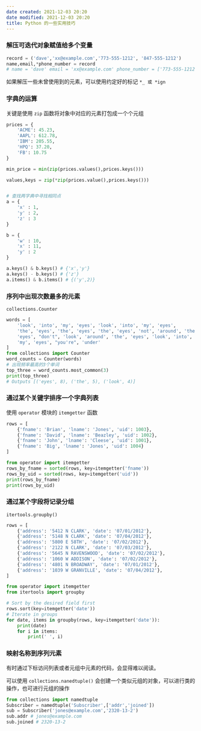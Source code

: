 ```yaml
---
date created: 2021-12-03 20:20
date modified: 2021-12-03 20:20
title: Python 的一些实用技巧
---
```

### 解压可迭代对象赋值给多个变量

```python
record = ('dave','xx@example.com','773-555-1212', '847-555-1212')
name,email,*phone_number = record
# name = 'dave' email = 'xx@example.com' phone_number = ['773-555-1212', '847-555-1212']
```

如果解压一些未曾使用到的元素，可以使用约定好的标记 `*_ 或 *ign`

### 字典的运算

关键是使用 `zip` 函数将对象中对应的元素打包成一个个元组

```python
prices = {
    'ACME': 45.23,
    'AAPL': 612.78,
    'IBM': 205.55,
    'HPQ': 37.20,
    'FB': 10.75
}

min_price = min(zip(prices.values(),prices.keys()))

values,keys = zip(*zip(prices.value(),prices.keys()))


# 查找两字典中寻找相同点
a = {
    'x' : 1,
    'y' : 2,
    'z' : 3
}

b = {
    'w' : 10,
    'x' : 11,
    'y' : 2
}

a.keys() & b.keys() # {'x','y'}
a.keys() - b.keys() # {'z'}
a.items() & b.items() # {('y',2)}
```

### 序列中出现次数最多的元素

`collections.Counter`

```python
words = [
    'look', 'into', 'my', 'eyes', 'look', 'into', 'my', 'eyes',
    'the', 'eyes', 'the', 'eyes', 'the', 'eyes', 'not', 'around', 'the',
    'eyes', "don't", 'look', 'around', 'the', 'eyes', 'look', 'into',
    'my', 'eyes', "you're", 'under'
]
from collections import Counter
word_counts = Counter(words)
# 出现频率最高的3个单词
top_three = word_counts.most_common(3)
print(top_three)
# Outputs [('eyes', 8), ('the', 5), ('look', 4)]
```

### 通过某个关键字排序一个字典列表

使用 `operator` 模块的 `itemgetter` 函数

```python
rows = [
    {'fname': 'Brian', 'lname': 'Jones', 'uid': 1003},
    {'fname': 'David', 'lname': 'Beazley', 'uid': 1002},
    {'fname': 'John', 'lname': 'Cleese', 'uid': 1001},
    {'fname': 'Big', 'lname': 'Jones', 'uid': 1004}
]

from operator import itemgetter
rows_by_fname = sorted(rows, key=itemgetter('fname'))
rows_by_uid = sorted(rows, key=itemgetter('uid'))
print(rows_by_fname)
print(rows_by_uid)
```

### 通过某个字段将记录分组

`itertools.groupby()`

```python
rows = [
    {'address': '5412 N CLARK', 'date': '07/01/2012'},
    {'address': '5148 N CLARK', 'date': '07/04/2012'},
    {'address': '5800 E 58TH', 'date': '07/02/2012'},
    {'address': '2122 N CLARK', 'date': '07/03/2012'},
    {'address': '5645 N RAVENSWOOD', 'date': '07/02/2012'},
    {'address': '1060 W ADDISON', 'date': '07/02/2012'},
    {'address': '4801 N BROADWAY', 'date': '07/01/2012'},
    {'address': '1039 W GRANVILLE', 'date': '07/04/2012'},
]

from operator import itemgetter
from itertools import groupby

# Sort by the desired field first
rows.sort(key=itemgetter('date'))
# Iterate in groups
for date, items in groupby(rows, key=itemgetter('date')):
    print(date)
    for i in items:
        print(' ', i)
```

### 映射名称到序列元素

有时通过下标访问列表或者元组中元素的代码，会显得难以阅读。

可以使用 `collections.nanedtuple()` 会创建一个类似元组的对象，可以进行类的操作，也可进行元组的操作

```python
from collections import namedtuple
Subscriber = namedtuple('Subscriber',['addr','joined'])
sub = Subscriber('jones@example.com','2320-13-2')
sub.addr # jones@example.com
sub.joined # 2320-13-2
```



